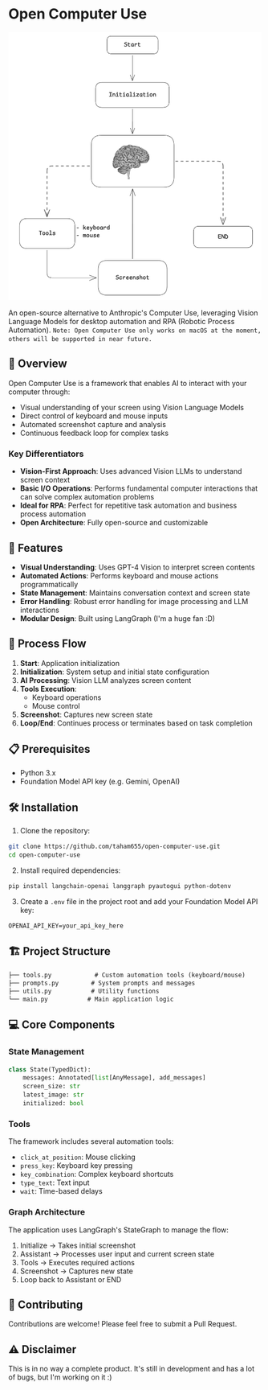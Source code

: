 # Open Computer Use

![System Architecture](https://github.com/taham655/open-computer-use/blob/main/process.png)

An open-source alternative to Anthropic's Computer Use, leveraging Vision Language Models for desktop automation and RPA (Robotic Process Automation).
```Note: Open Computer Use only works on macOS at the moment, others will be supported in near future.```

## 🤖 Overview

Open Computer Use is a framework that enables AI to interact with your computer through:
- Visual understanding of your screen using Vision Language Models
- Direct control of keyboard and mouse inputs
- Automated screenshot capture and analysis
- Continuous feedback loop for complex tasks

### Key Differentiators
- **Vision-First Approach**: Uses advanced Vision LLMs to understand screen context
- **Basic I/O Operations**: Performs fundamental computer interactions that can solve complex automation problems
- **Ideal for RPA**: Perfect for repetitive task automation and business process automation
- **Open Architecture**: Fully open-source and customizable

## 🚀 Features

- **Visual Understanding**: Uses GPT-4 Vision to interpret screen contents
- **Automated Actions**: Performs keyboard and mouse actions programmatically
- **State Management**: Maintains conversation context and screen state
- **Error Handling**: Robust error handling for image processing and LLM interactions
- **Modular Design**: Built using LangGraph (I'm a huge fan :D)

## 🔄 Process Flow

1. **Start**: Application initialization
2. **Initialization**: System setup and initial state configuration
3. **AI Processing**: Vision LLM analyzes screen content
4. **Tools Execution**: 
   - Keyboard operations
   - Mouse control
5. **Screenshot**: Captures new screen state
6. **Loop/End**: Continues process or terminates based on task completion

## 📋 Prerequisites

- Python 3.x
- Foundation Model API key (e.g. Gemini, OpenAI)

## 🛠️ Installation

1. Clone the repository:
```bash
git clone https://github.com/taham655/open-computer-use.git
cd open-computer-use
```

2. Install required dependencies:
```bash
pip install langchain-openai langgraph pyautogui python-dotenv
```

3. Create a `.env` file in the project root and add your Foundation Model API key:
```
OPENAI_API_KEY=your_api_key_here
```

## 🏗️ Project Structure

```
├── tools.py            # Custom automation tools (keyboard/mouse)
├── prompts.py         # System prompts and messages
├── utils.py           # Utility functions
└── main.py           # Main application logic
```

## 💻 Core Components

### State Management
```python
class State(TypedDict):
    messages: Annotated[list[AnyMessage], add_messages]
    screen_size: str
    latest_image: str
    initialized: bool
```

### Tools
The framework includes several automation tools:
- `click_at_position`: Mouse clicking
- `press_key`: Keyboard key pressing
- `key_combination`: Complex keyboard shortcuts
- `type_text`: Text input
- `wait`: Time-based delays

### Graph Architecture
The application uses LangGraph's StateGraph to manage the flow:
1. Initialize -> Takes initial screenshot
2. Assistant -> Processes user input and current screen state
3. Tools -> Executes required actions
4. Screenshot -> Captures new state
5. Loop back to Assistant or END

## 🤝 Contributing

Contributions are welcome! Please feel free to submit a Pull Request.


## ⚠️ Disclaimer

This is in no way a complete product. It's still in development and has a lot of bugs, but I'm working on it :)
